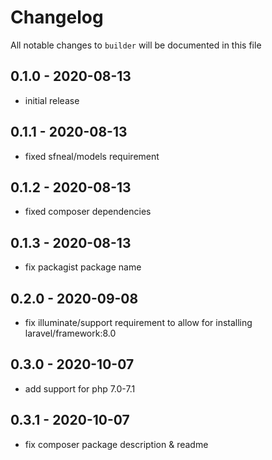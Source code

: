 # Changelog

All notable changes to `builder` will be documented in this file

## 0.1.0 - 2020-08-13
- initial release


## 0.1.1 - 2020-08-13
- fixed sfneal/models requirement


## 0.1.2 - 2020-08-13
- fixed composer dependencies


## 0.1.3 - 2020-08-13
- fix packagist package name


## 0.2.0 - 2020-09-08
- fix illuminate/support requirement to allow for installing laravel/framework:8.0


## 0.3.0 - 2020-10-07
- add support for php 7.0-7.1


## 0.3.1 - 2020-10-07
- fix composer package description & readme
